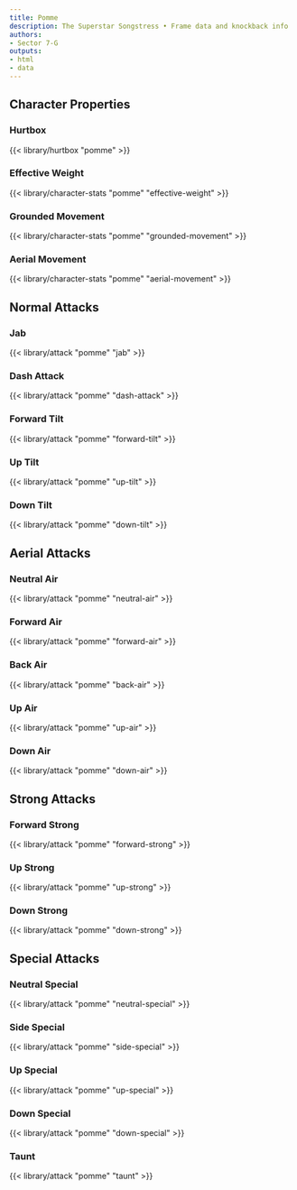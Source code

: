 ```yaml
---
title: Pomme
description: The Superstar Songstress • Frame data and knockback info
authors:
- Sector 7-G
outputs:
- html
- data
---
```


## Character Properties
### Hurtbox
{{< library/hurtbox "pomme" >}}
### Effective Weight
{{< library/character-stats "pomme" "effective-weight" >}}
### Grounded Movement
{{< library/character-stats "pomme" "grounded-movement" >}}
### Aerial Movement
{{< library/character-stats "pomme" "aerial-movement" >}}

## Normal Attacks
### Jab
{{< library/attack "pomme" "jab" >}}
### Dash Attack
{{< library/attack "pomme" "dash-attack" >}}
### Forward Tilt
{{< library/attack "pomme" "forward-tilt" >}}
### Up Tilt
{{< library/attack "pomme" "up-tilt" >}}
### Down Tilt
{{< library/attack "pomme" "down-tilt" >}}

## Aerial Attacks
### Neutral Air
{{< library/attack "pomme" "neutral-air" >}}
### Forward Air
{{< library/attack "pomme" "forward-air" >}}
### Back Air
{{< library/attack "pomme" "back-air" >}}
### Up Air
{{< library/attack "pomme" "up-air" >}}
### Down Air
{{< library/attack "pomme" "down-air" >}}

## Strong Attacks
### Forward Strong
{{< library/attack "pomme" "forward-strong" >}}
### Up Strong
{{< library/attack "pomme" "up-strong" >}}
### Down Strong
{{< library/attack "pomme" "down-strong" >}}

## Special Attacks
### Neutral Special
{{< library/attack "pomme" "neutral-special" >}}
### Side Special
{{< library/attack "pomme" "side-special" >}}
### Up Special
{{< library/attack "pomme" "up-special" >}}
### Down Special
{{< library/attack "pomme" "down-special" >}}

### Taunt
{{< library/attack "pomme" "taunt" >}}
